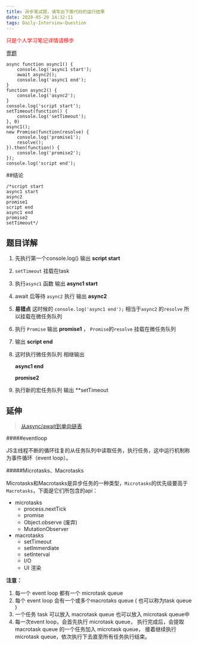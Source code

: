 ```yaml
---
title: 异步笔试题，请写出下面代码的运行结果
date: 2020-05-20 14:32:11
tags: Daily-Interview-Question
---
```


<p style="color:red">只是个人学习笔记详情请移步</p>

<a href="https://muyiy.cn/question/frame/1.html">壹题</a>

```
async function async1() {
    console.log('async1 start');
    await async2();
    console.log('async1 end');
}
function async2() {
    console.log('async2');
}
console.log('script start');
setTimeout(function() {
    console.log('setTimeout');
}, 0)
async1();
new Promise(function(resolve) {
    console.log('promise1');
    resolve();
}).then(function() {
    console.log('promise2');
});
console.log('script end');
```



##结论

```
/*script start
async1 start
async2
promise1
script end
async1 end
promise2
setTimeout*/
```



## 题目详解

1.  先执行第一个console.log() 输出 **script start**

2. `setTimeout` 挂载在task

3. 执行`async1` 函数 输出 **async1 start**

4. await 后等待 `async2` 执行 输出 **async2**

5.  **易错点**  这时候的 `console.log('async1 end');` 相当于`async2` 的`resolve` 所以挂载在微任务队列

6. 执行 `Promise` 输出 **promise1** ， `Promise`的`resolve` 挂载在微任务队列

7.  输出 **script end**

8. 这时执行微任务队列 相继输出 

   **async1 end**

   **promise2**

9. 执行新的宏任务队列 输出 **setTimeout

   

## 延伸

> <a href = "https://muyiy.cn/question/async/9.html" >从async/await到单向链表</a>

#####eventloop

JS主线程不断的循环往复的从任务队列中读取任务，执行任务，这中运行机制称为事件循环（event loop）。

#####Microtasks、Macrotasks

Microtasks和Macrotasks是异步任务的一种类型，`Microtasks`的优先级要高于`Macrotasks`，下面是它们所包含的api：

- microtasks
  - process.nextTick
  - promise
  - Object.observe (废弃)
  - MutationObserver
- macrotasks
  - setTimeout
  - setImmerdiate
  - setInterval
  - I/O
  - UI 渲染

**注意：**

1. 每一个 event loop 都有一个 microtask queue
2. 每个 event loop 会有一个或多个macrotaks queue ( 也可以称为task queue )
3. 一个任务 task 可以放入 macrotask queue 也可以放入 microtask queue中
4. 每一次event loop，会首先执行 microtask queue， 执行完成后，会提取 macrotask queue 的一个任务加入 microtask queue， 接着继续执行microtask queue，依次执行下去直至所有任务执行结束。